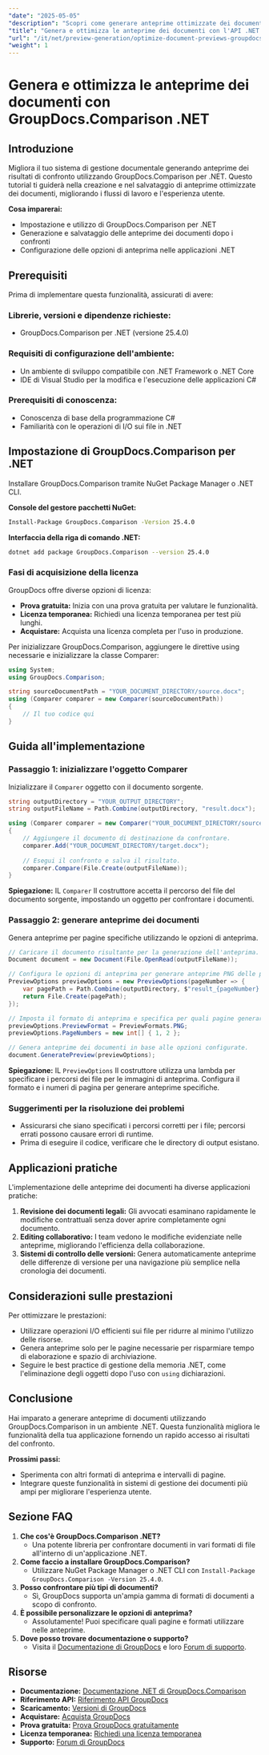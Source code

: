 ```yaml
---
"date": "2025-05-05"
"description": "Scopri come generare anteprime ottimizzate dei documenti utilizzando la libreria GroupDocs.Comparison per .NET. Semplifica i flussi di lavoro, migliora l'esperienza utente e fornisci informazioni a colpo d'occhio."
"title": "Genera e ottimizza le anteprime dei documenti con l'API .NET GroupDocs.Comparison"
"url": "/it/net/preview-generation/optimize-document-previews-groupdocs-comparison-dotnet/"
"weight": 1
---
```


# Genera e ottimizza le anteprime dei documenti con GroupDocs.Comparison .NET

## Introduzione

Migliora il tuo sistema di gestione documentale generando anteprime dei risultati di confronto utilizzando GroupDocs.Comparison per .NET. Questo tutorial ti guiderà nella creazione e nel salvataggio di anteprime ottimizzate dei documenti, migliorando i flussi di lavoro e l'esperienza utente.

**Cosa imparerai:**
- Impostazione e utilizzo di GroupDocs.Comparison per .NET
- Generazione e salvataggio delle anteprime dei documenti dopo i confronti
- Configurazione delle opzioni di anteprima nelle applicazioni .NET

## Prerequisiti

Prima di implementare questa funzionalità, assicurati di avere:

### Librerie, versioni e dipendenze richieste:
- GroupDocs.Comparison per .NET (versione 25.4.0)

### Requisiti di configurazione dell'ambiente:
- Un ambiente di sviluppo compatibile con .NET Framework o .NET Core
- IDE di Visual Studio per la modifica e l'esecuzione delle applicazioni C#

### Prerequisiti di conoscenza:
- Conoscenza di base della programmazione C#
- Familiarità con le operazioni di I/O sui file in .NET

## Impostazione di GroupDocs.Comparison per .NET

Installare GroupDocs.Comparison tramite NuGet Package Manager o .NET CLI.

**Console del gestore pacchetti NuGet:**

```bash
Install-Package GroupDocs.Comparison -Version 25.4.0
```

**Interfaccia della riga di comando .NET:**

```bash
dotnet add package GroupDocs.Comparison --version 25.4.0
```

### Fasi di acquisizione della licenza

GroupDocs offre diverse opzioni di licenza:
- **Prova gratuita:** Inizia con una prova gratuita per valutare le funzionalità.
- **Licenza temporanea:** Richiedi una licenza temporanea per test più lunghi.
- **Acquistare:** Acquista una licenza completa per l'uso in produzione.

Per inizializzare GroupDocs.Comparison, aggiungere le direttive using necessarie e inizializzare la classe Comparer:

```csharp
using System;
using GroupDocs.Comparison;

string sourceDocumentPath = "YOUR_DOCUMENT_DIRECTORY/source.docx";
using (Comparer comparer = new Comparer(sourceDocumentPath))
{
    // Il tuo codice qui
}
```

## Guida all'implementazione

### Passaggio 1: inizializzare l'oggetto Comparer

Inizializzare il `Comparer` oggetto con il documento sorgente.

```csharp
string outputDirectory = "YOUR_OUTPUT_DIRECTORY";
string outputFileName = Path.Combine(outputDirectory, "result.docx");

using (Comparer comparer = new Comparer("YOUR_DOCUMENT_DIRECTORY/source.docx"))
{
    // Aggiungere il documento di destinazione da confrontare.
    comparer.Add("YOUR_DOCUMENT_DIRECTORY/target.docx");
    
    // Esegui il confronto e salva il risultato.
    comparer.Compare(File.Create(outputFileName));
}
```

**Spiegazione:**
IL `Comparer` Il costruttore accetta il percorso del file del documento sorgente, impostando un oggetto per confrontare i documenti.

### Passaggio 2: generare anteprime dei documenti

Genera anteprime per pagine specifiche utilizzando le opzioni di anteprima.

```csharp
// Caricare il documento risultante per la generazione dell'anteprima.
Document document = new Document(File.OpenRead(outputFileName));

// Configura le opzioni di anteprima per generare anteprime PNG delle pagine specificate.
PreviewOptions previewOptions = new PreviewOptions(pageNumber => {
    var pagePath = Path.Combine(outputDirectory, $"result_{pageNumber}.png");
    return File.Create(pagePath);
});

// Imposta il formato di anteprima e specifica per quali pagine generare le anteprime.
previewOptions.PreviewFormat = PreviewFormats.PNG;
previewOptions.PageNumbers = new int[] { 1, 2 };

// Genera anteprime dei documenti in base alle opzioni configurate.
document.GeneratePreview(previewOptions);
```

**Spiegazione:**
IL `PreviewOptions` Il costruttore utilizza una lambda per specificare i percorsi dei file per le immagini di anteprima. Configura il formato e i numeri di pagina per generare anteprime specifiche.

### Suggerimenti per la risoluzione dei problemi
- Assicurarsi che siano specificati i percorsi corretti per i file; percorsi errati possono causare errori di runtime.
- Prima di eseguire il codice, verificare che le directory di output esistano.

## Applicazioni pratiche

L'implementazione delle anteprime dei documenti ha diverse applicazioni pratiche:
1. **Revisione dei documenti legali:** Gli avvocati esaminano rapidamente le modifiche contrattuali senza dover aprire completamente ogni documento.
2. **Editing collaborativo:** I team vedono le modifiche evidenziate nelle anteprime, migliorando l'efficienza della collaborazione.
3. **Sistemi di controllo delle versioni:** Genera automaticamente anteprime delle differenze di versione per una navigazione più semplice nella cronologia dei documenti.

## Considerazioni sulle prestazioni

Per ottimizzare le prestazioni:
- Utilizzare operazioni I/O efficienti sui file per ridurre al minimo l'utilizzo delle risorse.
- Genera anteprime solo per le pagine necessarie per risparmiare tempo di elaborazione e spazio di archiviazione.
- Seguire le best practice di gestione della memoria .NET, come l'eliminazione degli oggetti dopo l'uso con `using` dichiarazioni.

## Conclusione

Hai imparato a generare anteprime di documenti utilizzando GroupDocs.Comparison in un ambiente .NET. Questa funzionalità migliora le funzionalità della tua applicazione fornendo un rapido accesso ai risultati del confronto.

**Prossimi passi:**
- Sperimenta con altri formati di anteprima e intervalli di pagine.
- Integrare queste funzionalità in sistemi di gestione dei documenti più ampi per migliorare l'esperienza utente.

## Sezione FAQ

1. **Che cos'è GroupDocs.Comparison .NET?**
   - Una potente libreria per confrontare documenti in vari formati di file all'interno di un'applicazione .NET.
2. **Come faccio a installare GroupDocs.Comparison?**
   - Utilizzare NuGet Package Manager o .NET CLI con `Install-Package GroupDocs.Comparison -Version 25.4.0`.
3. **Posso confrontare più tipi di documenti?**
   - Sì, GroupDocs supporta un'ampia gamma di formati di documenti a scopo di confronto.
4. **È possibile personalizzare le opzioni di anteprima?**
   - Assolutamente! Puoi specificare quali pagine e formati utilizzare nelle anteprime.
5. **Dove posso trovare documentazione o supporto?**
   - Visita il [Documentazione di GroupDocs](https://docs.groupdocs.com/comparison/net/) e loro [Forum di supporto](https://forum.groupdocs.com/c/comparison/).

## Risorse

- **Documentazione:** [Documentazione .NET di GroupDocs.Comparison](https://docs.groupdocs.com/comparison/net/)
- **Riferimento API:** [Riferimento API GroupDocs](https://reference.groupdocs.com/comparison/net/)
- **Scaricamento:** [Versioni di GroupDocs](https://releases.groupdocs.com/comparison/net/)
- **Acquistare:** [Acquista GroupDocs](https://purchase.groupdocs.com/buy)
- **Prova gratuita:** [Prova GroupDocs gratuitamente](https://releases.groupdocs.com/comparison/net/)
- **Licenza temporanea:** [Richiedi una licenza temporanea](https://purchase.groupdocs.com/temporary-license/)
- **Supporto:** [Forum di GroupDocs](https://forum.groupdocs.com/c/comparison/)